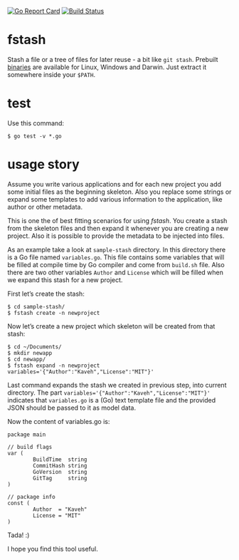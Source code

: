 [![Go Report Card](https://goreportcard.com/badge/github.com/dc0d/fstash)](https://goreportcard.com/report/github.com/dc0d/fstash) [![Build Status](https://travis-ci.com/dc0d/fstash.svg?branch=master)](https://travis-ci.com/dc0d/fstash)

# fstash
Stash a file or a tree of files for later reuse - a bit like `git stash`. Prebuilt [binaries](https://github.com/dc0d/fstash/releases) are available for Linux, Windows and Darwin. Just extract it somewhere inside your `$PATH`.

# test

Use this command:

```
$ go test -v *.go
```

# usage story

Assume you write various applications and for each new project you add some initial files as the beginning skeleton. Also you replace some strings or expand some templates to add various information to the application, like author or other metadata.

This is one the of best fitting scenarios for using _fstash_. You create a stash from the skeleton files and then expand it whenever you are creating a new project. Also it is possible to provide the metadata to be injected into files.

As an example take a look at `sample-stash` directory. In this directory there is a Go file named `variables.go`. This file contains some variables that will be filled at compile time by Go compiler and come from `build.sh` file. Also there are two other variables `Author` and `License` which will be filled when we expand this stash for a new project.

First let’s create the stash:

```
$ cd sample-stash/
$ fstash create -n newproject
```

Now let’s create a new project which skeleton will be created from that stash:

```
$ cd ~/Documents/
$ mkdir newapp
$ cd newapp/
$ fstash expand -n newproject variables='{"Author":"Kaveh","License":"MIT"}'
```

Last command expands the stash we created in previous step, into current directory. The part `variables='{"Author":"Kaveh","License":"MIT"}'` indicates that `variables.go` is a (Go) text template file and the provided JSON should be passed to it as model data.

Now the content of variables.go is:

```golang
package main

// build flags
var (
        BuildTime  string
        CommitHash string
        GoVersion  string
        GitTag     string
)

// package info
const (
        Author  = "Kaveh"
        License = "MIT"
)
```

Tada! :)

I hope you find this tool useful.

